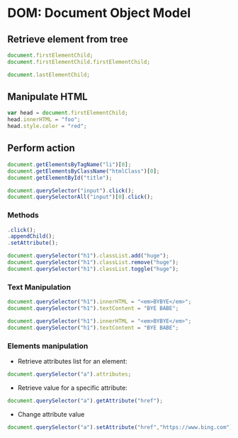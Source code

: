 # DOM: Document Object Model

## Retrieve element from tree
```js
document.firstElementChild;
document.firstElementChild.firstElementChild;
```

```js
document.lastElementChild;
```
## Manipulate HTML

```js
var head = document.firstElementChild;
head.innerHTML = "foo";
head.style.color = "red";
```

## Perform action
```js
document.getElementsByTagName("li")[0];
document.getElementsByClassName("htmlClass")[0];
document.getElementById("title");

document.querySelector("input").click();
document.querySelectorAll("input")[0].click();

```
### Methods
```js
.click();
.appendChild();
.setAttribute();

document.querySelector("h1").classList.add("huge");
document.querySelector("h1").classList.remove("huge");
document.querySelector("h1").classList.toggle("huge");
```
### Text Manipulation
```js
document.querySelector("h1").innerHTML = "<em>BYBYE</em>";
document.querySelector("h1").textContent = "BYE BABE";
```
```js
document.querySelector("h1").innerHTML = "<em>BYBYE</em>";
document.querySelector("h1").textContent = "BYE BABE";
```
### Elements manipulation
- Retrieve attributes list for an element:
```js
document.querySelector("a").attributes;
```
- Retrieve value for a specific attribute:
```js
document.querySelector("a").getAttribute("href");
```
- Change attribute value
```js
document.querySelector("a").setAttribute("href","https://www.bing.com");
```
